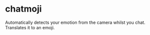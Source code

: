 # chatmoji
Automatically detects your emotion from the camera whilst you chat. Translates it to an emoji.
